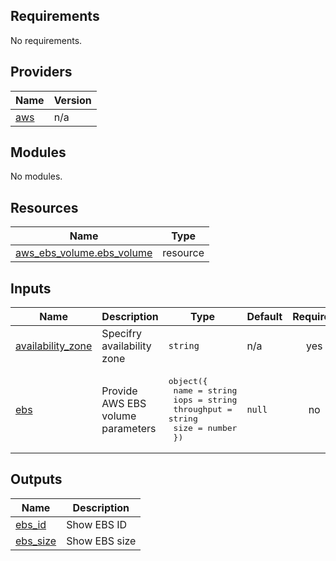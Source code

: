 <!-- BEGIN_TF_DOCS -->
## Requirements

No requirements.

## Providers

| Name | Version |
|------|---------|
| <a name="provider_aws"></a> [aws](#provider\_aws) | n/a |

## Modules

No modules.

## Resources

| Name | Type |
|------|------|
| [aws_ebs_volume.ebs_volume](https://registry.terraform.io/providers/hashicorp/aws/latest/docs/resources/ebs_volume) | resource |

## Inputs

| Name | Description | Type | Default | Required |
|------|-------------|------|---------|:--------:|
| <a name="input_availability_zone"></a> [availability\_zone](#input\_availability\_zone) | Specifry availability zone | `string` | n/a | yes |
| <a name="input_ebs"></a> [ebs](#input\_ebs) | Provide AWS EBS volume parameters | <pre>object({<br>    name       = string<br>    iops       = string<br>    throughput = string<br>    size       = number<br>  })</pre> | `null` | no |

## Outputs

| Name | Description |
|------|-------------|
| <a name="output_ebs_id"></a> [ebs\_id](#output\_ebs\_id) | Show EBS ID |
| <a name="output_ebs_size"></a> [ebs\_size](#output\_ebs\_size) | Show EBS size |
<!-- END_TF_DOCS -->